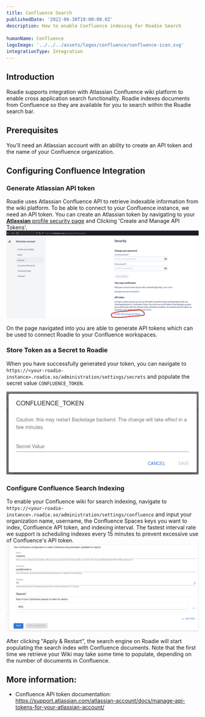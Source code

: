 ```yaml
---
title: Confluence Search
publishedDate: '2022-06-30T10:00:00.0Z'
description: How to enable Confluence indexing for Roadie Search

humanName: Confluence
logoImage: '../../../assets/logos/confluence/confluence-icon.svg'
integrationType: Integration
---
```


## Introduction

Roadie supports integration with Atlassian Confluence wiki platform to enable cross application search functionality. Roadie indexes documents from Confluence so they are available for you to search within the Roadie search bar. 


## Prerequisites

You'll need an Atlassian account with an ability to create an API token and the name of your Confluence organization.

## Configuring Confluence Integration

### Generate Atlassian API token

Roadie uses Atlassian Confluence API to retrieve indexable information from the wiki platform. To be able to connect to your Confluence instance, we need an API token. 
You can create an Atlassian token by navigating to your [**Atlassian** profile security page](https://id.atlassian.com/manage-profile/security) and Clicking 'Create and Manage API Tokens'.
![Creating an Atlassian token](./confluence_api_token_generation.png)


On the page navigated into you are able to generate API tokens which can be used to connect Roadie to your Confluence workspaces.

### Store Token as a Secret to Roadie

When you have successfully generated your token, you can navigate to `https://<your-roadie-instance>.roadie.so/administration/settings/secrets` and populate the secret value `CONFLUENCE_TOKEN`.

![Confluence Secret Token Screen](./confluence_secret.png)

### Configure Confluence Search Indexing

To enable your Confluence wiki for search indexing,  navigate to `https://<your-roadie-instance>.roadie.so/administration/settings/confluence` and input your organization name, username, the Confluence Spaces keys you want to index, Confluence API token, and indexing interval. The fastest interval rate we support is scheduling indexes every 15 minutes to prevent excessive use of Confluence's API token.
![Confluence Search Indexing Configuration](./confluence_settings.png)

After clicking "Apply & Restart", the search engine on Roadie will start populating the search index with Confluence documents. Note that the first time we retrieve your Wiki may take some time to populate, depending on the number of documents in Confluence.


## More information:

* Confluence API token documentation: https://support.atlassian.com/atlassian-account/docs/manage-api-tokens-for-your-atlassian-account/
